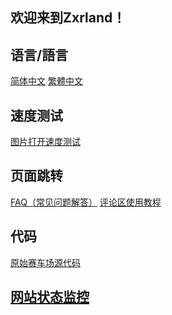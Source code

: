 ## 欢迎来到Zxrland！
## 语言/語言
[简体中文](https://www.zxrn.info/) [繁體中文](https://www.zxrn.info/zh-hant)
## 速度测试
[图片打开速度测试](https://www.zxrn.info/test/image-test)
## 页面跳转
[FAQ（常见问题解答）](https://www.zxrn.info/faq) [评论区使用教程](https://www.zxrn.info/courses/comment/)
## 代码
[原始赛车场源代码](https://www.zxrn.info/codes/yscar/)

## [网站状态监控](https://stats.uptimerobot.com/m9rjKCpgL7)
